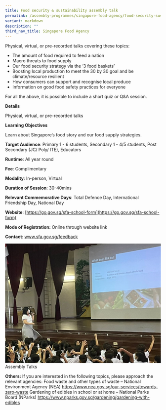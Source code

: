 ```yaml
---
title: Food security & sustainability assembly talk
permalink: /assembly-programmes/singapore-food-agency/food-security-sustainability-assembly-talk/
variant: markdown
description: ""
third_nav_title: Singapore Food Agency
---
```

Physical, virtual, or pre-recorded talks covering these topics: 
* The amount of food required to feed a nation 
* Macro threats to food supply 
* Our food security strategy via the ‘3 food baskets’ 
* Boosting local production to meet the 30 by 30 goal and be climate/resource resilient 
* How consumers can support and recognise local produce 
* Information on good food safety practices for everyone 

For all the above, it is possible to include a short quiz or Q&A session.

**Details**

Physical, virtual, or pre-recorded talks

**Learning Objectives**

Learn about Singapore’s food story and our food supply strategies.

**Target Audience**: Primary 1 - 6 students, Secondary 1 - 4/5 students, Post Secondary (JC/ Poly/ ITE), Educators

**Runtime**: All year round

**Fee**: Complimentary

**Modality**: In-person, Virtual

**Duration of Session**: 30-40mins

**Relevant Commemorative Days**: Total Defence Day, International Friendship Day, National Day

**Website**: [https://go.gov.sg/sfa-school-form](https://go.gov.sg/sfa-school-form)

**Mode of Registration:** Online through website link

**Contact**: www.sfa.gov.sg/feedback 

![](/images/sfa_assembly_talk.jpeg)Assembly Talks

**Others:** If you are interested in the following topics, please approach the relevant agencies: Food waste and other types of waste – National Environment Agency (NEA) https://www.nea.gov.sg/our-services/towards-zero-waste Gardening of edibles in school or at home – National Parks Board (NParks) https://www.nparks.gov.sg/gardening/gardening-with-edibles